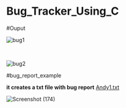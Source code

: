 # Bug_Tracker_Using_C

#Ouput

![bug1](https://github.com/nitinkamal-wq/Bug_Tracker/assets/95277969/ced372a2-a902-49aa-8833-6e6ad2140f33)

<br>

![bug2](https://github.com/nitinkamal-wq/Bug_Tracker/assets/95277969/9eddeb7d-4285-411c-9be7-c42629fe0699)


#bug_report_example 

<b>it creates a txt file with bug report</b>
[Andy1.txt](https://github.com/nitinkamal-wq/Bug_Tracker/files/13059955/Andy1.txt)

![Screenshot (174)](https://github.com/nitinkamal-wq/Bug_Tracker/assets/95277969/b4b68c56-0ede-4926-86c3-16a78d87fc20)
